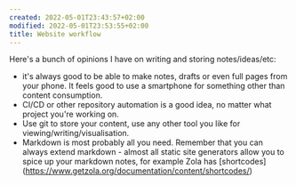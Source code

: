```yaml
---
created: 2022-05-01T23:43:57+02:00
modified: 2022-05-01T23:53:55+02:00
title: Website workflow
---
```


Here's a bunch of opinions I have on writing and storing notes/ideas/etc:

- it's always good to be able to make notes, drafts or even full pages from your phone. It feels good to use a smartphone for something other than content consumption.
- CI/CD or other repository automation is a good idea, no matter what project you're working on.
- Use git to store your content, use any other tool you like for viewing/writing/visualisation.
- Markdown is most probably all you need. Remember that you can always extend markdown - almost all static site generators allow you to spice up your markdown notes, for example Zola has [shortcodes] (https://www.getzola.org/documentation/content/shortcodes/)

